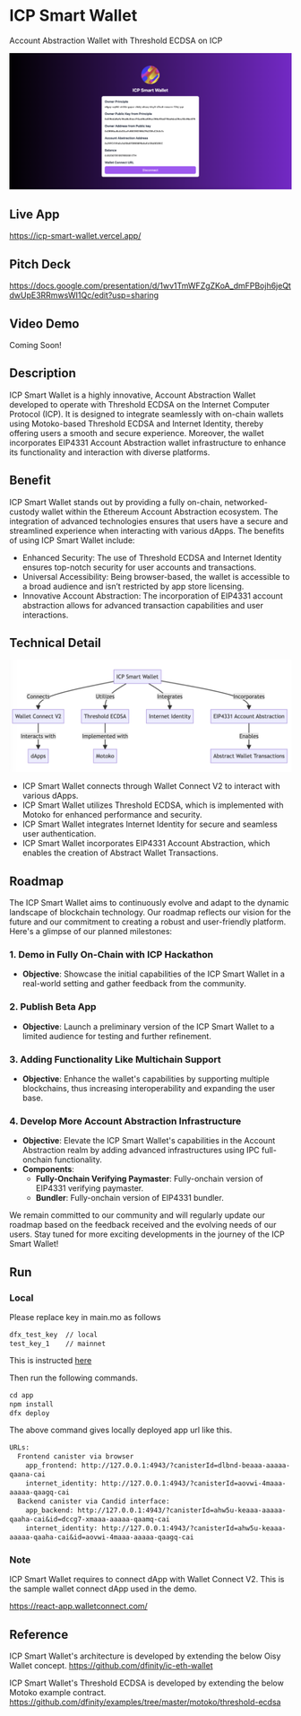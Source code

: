 # ICP Smart Wallet

Account Abstraction Wallet with Threshold ECDSA on ICP

![screen-1](./docs/screen-1.png)

## Live App

https://icp-smart-wallet.vercel.app/

## Pitch Deck

https://docs.google.com/presentation/d/1wv1TmWFZgZKoA_dmFPBojh6jeQtdwUpE3RRmwsWI1Qc/edit?usp=sharing

## Video Demo

Coming Soon!

## Description

ICP Smart Wallet is a highly innovative, Account Abstraction Wallet developed to operate with Threshold ECDSA on the Internet Computer Protocol (ICP). It is designed to integrate seamlessly with on-chain wallets using Motoko-based Threshold ECDSA and Internet Identity, thereby offering users a smooth and secure experience. Moreover, the wallet incorporates EIP4331 Account Abstraction wallet infrastructure to enhance its functionality and interaction with diverse platforms.

## Benefit

ICP Smart Wallet stands out by providing a fully on-chain, networked-custody wallet within the Ethereum Account Abstraction ecosystem. The integration of advanced technologies ensures that users have a secure and streamlined experience when interacting with various dApps. The benefits of using ICP Smart Wallet include:

- Enhanced Security: The use of Threshold ECDSA and Internet Identity ensures top-notch security for user accounts and transactions.
- Universal Accessibility: Being browser-based, the wallet is accessible to a broad audience and isn’t restricted by app store licensing.
- Innovative Account Abstraction: The incorporation of EIP4331 account abstraction allows for advanced transaction capabilities and user interactions.

## Technical Detail

![technical-detail](./docs/technical-detail.png)

- ICP Smart Wallet connects through Wallet Connect V2 to interact with various dApps.
- ICP Smart Wallet utilizes Threshold ECDSA, which is implemented with Motoko for enhanced performance and security.
- ICP Smart Wallet integrates Internet Identity for secure and seamless user authentication.
- ICP Smart Wallet incorporates EIP4331 Account Abstraction, which enables the creation of Abstract Wallet Transactions.

## Roadmap

The ICP Smart Wallet aims to continuously evolve and adapt to the dynamic landscape of blockchain technology. Our roadmap reflects our vision for the future and our commitment to creating a robust and user-friendly platform. Here's a glimpse of our planned milestones:

### **1. Demo in Fully On-Chain with ICP Hackathon**

- **Objective**: Showcase the initial capabilities of the ICP Smart Wallet in a real-world setting and gather feedback from the community.

### **2. Publish Beta App**

- **Objective**: Launch a preliminary version of the ICP Smart Wallet to a limited audience for testing and further refinement.

### **3. Adding Functionality Like Multichain Support**

- **Objective**: Enhance the wallet's capabilities by supporting multiple blockchains, thus increasing interoperability and expanding the user base.

### **4. Develop More Account Abstraction Infrastructure**

- **Objective**: Elevate the ICP Smart Wallet's capabilities in the Account Abstraction realm by adding advanced infrastructures using IPC full-onchain functionality.
- **Components**:
  - **Fully-Onchain Verifying Paymaster**: Fully-onchain version of EIP4331 verifying paymaster.
  - **Bundler**: Fully-onchain version of EIP4331 bundler.

We remain committed to our community and will regularly update our roadmap based on the feedback received and the evolving needs of our users. Stay tuned for more exciting developments in the journey of the ICP Smart Wallet!

## Run

### Local

Please replace key in main.mo as follows

```
dfx_test_key  // local
test_key_1    // mainnet
```

This is instructed [here](https://discord.com/channels/748416164832608337/956466775380336680/1149386548253573122)

Then run the following commands.

```
cd app
npm install
dfx deploy
```

The above command gives locally deployed app url like this.

```
URLs:
  Frontend canister via browser
    app_frontend: http://127.0.0.1:4943/?canisterId=dlbnd-beaaa-aaaaa-qaana-cai
    internet_identity: http://127.0.0.1:4943/?canisterId=aovwi-4maaa-aaaaa-qaagq-cai
  Backend canister via Candid interface:
    app_backend: http://127.0.0.1:4943/?canisterId=ahw5u-keaaa-aaaaa-qaaha-cai&id=dccg7-xmaaa-aaaaa-qaamq-cai
    internet_identity: http://127.0.0.1:4943/?canisterId=ahw5u-keaaa-aaaaa-qaaha-cai&id=aovwi-4maaa-aaaaa-qaagq-cai
```

### Note

ICP Smart Wallet requires to connect dApp with Wallet Connect V2. This is the sample wallet connect dApp used in the demo.

https://react-app.walletconnect.com/

## Reference

ICP Smart Wallet's architecture is developed by extending the below Oisy Wallet concept.
https://github.com/dfinity/ic-eth-wallet

ICP Smart Wallet's Threshold ECDSA is developed by extending the below Motoko example contract.
https://github.com/dfinity/examples/tree/master/motoko/threshold-ecdsa

